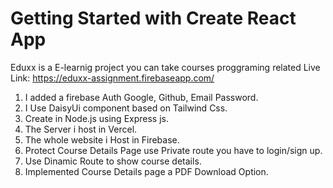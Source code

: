 # Getting Started with Create React App

Eduxx is a E-learnig project you can take courses proggraming related
Live Link: https://eduxx-assignment.firebaseapp.com/

1. I added a firebase Auth Google, Github, Email Password.
2. I Use DaisyUi component based on Tailwind Css.
3. Create in Node.js using Express js.
4. The Server i host in Vercel.
5. The whole website i Host in Firebase.
6. Protect Course Details Page use Private route you have to login/sign up.
7. Use Dinamic Route to show course details.
8. Implemented Course Details page a PDF Download Option.

